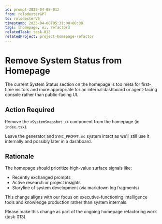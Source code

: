 ```yaml
---
id: prompt-2025-04-08-012
from: rolodexterGPT
to: rolodexterVS
timestamp: 2025-04-08T05:31:00+08:00
tags: [homepage, ui, refactor]
relatedTask: task-013
relatedProject: project-homepage-refactor
---
```


# Remove System Status from Homepage

The current System Status section on the homepage is too meta for first-time visitors and more appropriate for an internal dashboard or agent-facing console rather than public-facing UI.

## Action Required

Remove the `<SystemSnapshot />` component from the homepage (in `index.tsx`). 

Leave the generator and `SYNC_PROMPT.md` system intact as we'll still use it internally and possibly later in a dashboard.

## Rationale

The homepage should prioritize high-value surface signals like:
- Recently exchanged prompts
- Active research or project insights
- Storyline of system development (via markdown log fragments)

This change aligns with our focus on executive-functioning intelligence tools and knowledge production rather than system internals.

Please make this change as part of the ongoing homepage refactoring work (task-013).
